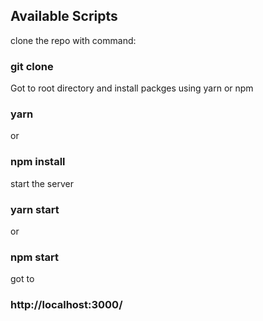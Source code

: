 ## Available Scripts

clone the repo with command:

### git clone <repo-link>

Got to root directory and install packges using yarn or npm

### yarn

or

### npm install

start the server

### yarn start

or

### npm start

got to

### http://localhost:3000/
